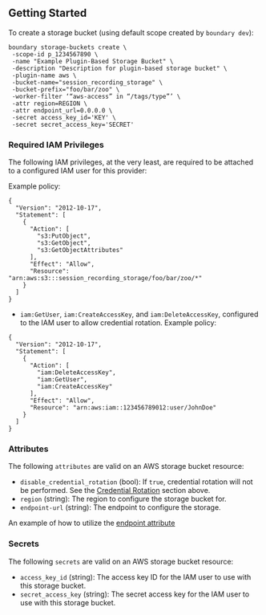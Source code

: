 ## Getting Started

To create a storage bucket (using default scope created by `boundary dev`):

```
boundary storage-buckets create \
 -scope-id p_1234567890 \
 -name "Example Plugin-Based Storage Bucket" \
 -description "Description for plugin-based storage bucket" \
 -plugin-name aws \
 -bucket-name="session_recording_storage" \
 -bucket-prefix="foo/bar/zoo" \
 -worker-filter ‘“aws-access” in “/tags/type”’ \
 -attr region=REGION \
 -attr endpoint_url=0.0.0.0 \
 -secret access_key_id='KEY' \
 -secret secret_access_key='SECRET'
```

### Required IAM Privileges

The following IAM privileges, at the very least, are required to be attached to
a configured IAM user for this provider:

Example policy:

```
{
  "Version": "2012-10-17",
  "Statement": [
    {
      "Action": [
        "s3:PutObject",
        "s3:GetObject",
        "s3:GetObjectAttributes"
      ],
      "Effect": "Allow",
      "Resource": "arn:aws:s3:::session_recording_storage/foo/bar/zoo/*"
    }
  ]
}
```

* `iam:GetUser`, `iam:CreateAccessKey`, and `iam:DeleteAccessKey`, configured to
  the IAM user to allow credential rotation. Example policy:

```
{
  "Version": "2012-10-17",
  "Statement": [
    {
      "Action": [
        "iam:DeleteAccessKey",
        "iam:GetUser",
        "iam:CreateAccessKey"
      ],
      "Effect": "Allow",
      "Resource": "arn:aws:iam::123456789012:user/JohnDoe"
    }
  ]
}
```

### Attributes

The following `attributes` are valid on an AWS storage bucket resource:

- `disable_credential_rotation` (bool): If `true`, credential rotation will not
  be performed. See the [Credential Rotation](#credential-rotation) section
  above.
- `region` (string): The region to configure the storage bucket for.
- `endpoint-url` (string): The endpoint to configure the storage.

An example of how to utilize the [endpoint attribute](https://docs.aws.amazon.com/vpc/latest/privatelink/vpc-endpoints-s3.html)

### Secrets

The following `secrets` are valid on an AWS storage bucket resource:

- `access_key_id` (string): The access key ID for the IAM user to use with this
  storage bucket.
- `secret_access_key` (string): The secret access key for the IAM user to use
  with this storage bucket.